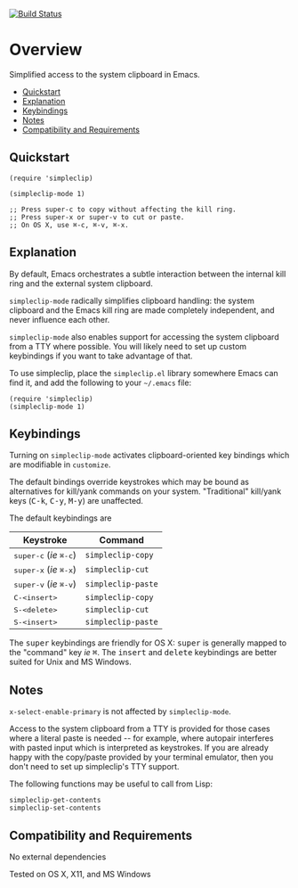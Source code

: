 [![Build Status](https://secure.travis-ci.org/rolandwalker/simpleclip.png?branch=master)](http://travis-ci.org/rolandwalker/simpleclip)

# Overview

Simplified access to the system clipboard in Emacs.

 * [Quickstart](#quickstart)
 * [Explanation](#explanation)
 * [Keybindings](#keybindings)
 * [Notes](#notes)
 * [Compatibility and Requirements](#compatibility-and-requirements)

## Quickstart

```elisp
(require 'simpleclip)
 
(simpleclip-mode 1)
 
;; Press super-c to copy without affecting the kill ring.
;; Press super-x or super-v to cut or paste.
;; On OS X, use ⌘-c, ⌘-v, ⌘-x.
```

## Explanation

By default, Emacs orchestrates a subtle interaction between the
internal kill ring and the external system clipboard.

`simpleclip-mode` radically simplifies clipboard handling: the
system clipboard and the Emacs kill ring are made completely
independent, and never influence each other.

`simpleclip-mode` also enables support for accessing the system
clipboard from a TTY where possible.  You will likely need to
set up custom keybindings if you want to take advantage of that.

To use simpleclip, place the `simpleclip.el` library somewhere
Emacs can find it, and add the following to your `~/.emacs` file:

```elisp
(require 'simpleclip)
(simpleclip-mode 1)
```

## Keybindings

Turning on `simpleclip-mode` activates clipboard-oriented key
bindings which are modifiable in `customize`.

The default bindings override keystrokes which may be bound as
alternatives for kill/yank commands on your system.  "Traditional"
kill/yank keys (<kbd>C-k</kbd>, <kbd>C-y</kbd>, <kbd>M-y</kbd>) are unaffected.

The default keybindings are

Keystroke                                 | Command
------------------------------------------|--------------------------------
<kbd>super-c</kbd> (*ie* <kbd>⌘-c</kbd>)  | `simpleclip-copy`
<kbd>super-x</kbd> (*ie* <kbd>⌘-x</kbd>)  | `simpleclip-cut`
<kbd>super-v</kbd> (*ie* <kbd>⌘-v</kbd>)  | `simpleclip-paste`
<kbd>C-&lt;insert&gt;</kbd>               | `simpleclip-copy`
<kbd>S-&lt;delete&gt;</kbd>               | `simpleclip-cut`
<kbd>S-&lt;insert&gt;</kbd>               | `simpleclip-paste`

The <kbd>super</kbd> keybindings are friendly for OS X: <kbd>super</kbd> is
generally mapped to the "command" key *ie* <kbd>⌘</kbd>.  The <kbd>insert</kbd>
and <kbd>delete</kbd> keybindings are better suited for Unix and MS Windows.

## Notes

`x-select-enable-primary` is not affected by `simpleclip-mode`.

Access to the system clipboard from a TTY is provided for those
cases where a literal paste is needed -- for example, where
autopair interferes with pasted input which is interpreted as
keystrokes.  If you are already happy with the copy/paste provided
by your terminal emulator, then you don't need to set up
simpleclip's TTY support.

The following functions may be useful to call from Lisp:

	simpleclip-get-contents
	simpleclip-set-contents

## Compatibility and Requirements

No external dependencies

Tested on OS X, X11, and MS Windows
